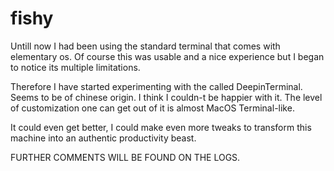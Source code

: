 # fishy
Untill now I had been using the standard terminal that comes with elementary os.
Of course this was usable and a nice experience but I began to notice its multiple 
limitations. 

Therefore I have started experimenting with the called DeepinTerminal.
Seems to be of chinese origin. I think I couldn-t be happier with it. 
The level of customization one can get out of it is almost MacOS Terminal-like.

It could even get better, I could make even more tweaks to transform this machine into 
an authentic productivity beast.

FURTHER COMMENTS WILL BE FOUND ON THE LOGS.

